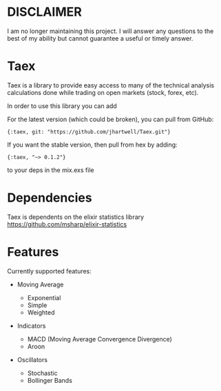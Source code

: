 # DISCLAIMER

I am no longer maintaining this project. I will answer any questions to the best of my ability but cannot guarantee a useful or timely answer.

# Taex

Taex is a library to provide easy access to many of the technical analysis calculations done while trading on open markets (stock, forex, etc). 

In order to use this library you can add

For the latest version (which could be broken), you can pull from GitHub:

`{:taex, git: "https://github.com/jhartwell/Taex.git"}`

If you want the stable version, then pull from hex by adding:

`{:taex, "~> 0.1.2"}`

to your deps in the mix.exs file

# Dependencies

Taex is dependents on the elixir statistics library https://github.com/msharp/elixir-statistics

# Features

Currently supported features:

  * Moving Average
    * Exponential
    * Simple
    * Weighted

  * Indicators
    * MACD (Moving Average Convergence Divergence)
    * Aroon

  * Oscillators
    * Stochastic
    * Bollinger Bands


